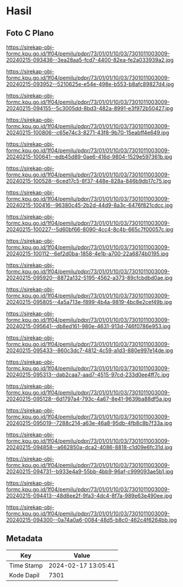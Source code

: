 # Hasil

## Foto C Plano

https://sirekap-obj-formc.kpu.go.id/1f04/pemilu/pdpr/73/01/01/10/03/7301011003009-20240215-093436--3ea28aa5-fcd7-4400-82ea-fe2a033939a2.jpg

https://sirekap-obj-formc.kpu.go.id/1f04/pemilu/pdpr/73/01/01/10/03/7301011003009-20240215-093952--5210625e-e54e-498e-b553-b8afc89827d4.jpg

https://sirekap-obj-formc.kpu.go.id/1f04/pemilu/pdpr/73/01/01/10/03/7301011003009-20240215-094155--5c3005dd-8bd3-482a-8991-e3f972b50427.jpg

https://sirekap-obj-formc.kpu.go.id/1f04/pemilu/pdpr/73/01/01/10/03/7301011003009-20240215-100806--c65e74c3-8271-43f8-9b70-15eabff4e649.jpg

https://sirekap-obj-formc.kpu.go.id/1f04/pemilu/pdpr/73/01/01/10/03/7301011003009-20240215-100641--edb45d89-0ae6-416d-9804-1529e597361b.jpg

https://sirekap-obj-formc.kpu.go.id/1f04/pemilu/pdpr/73/01/01/10/03/7301011003009-20240215-100528--6ced17c5-8f37-448e-828a-846b9db17c75.jpg

https://sirekap-obj-formc.kpu.go.id/1f04/pemilu/pdpr/73/01/01/10/03/7301011003009-20240215-100416--96380c45-2b2d-44d9-8a3c-6476f821cdcc.jpg

https://sirekap-obj-formc.kpu.go.id/1f04/pemilu/pdpr/73/01/01/10/03/7301011003009-20240215-100227--5d60bf66-8090-4cc4-8c4b-665c7f00057c.jpg

https://sirekap-obj-formc.kpu.go.id/1f04/pemilu/pdpr/73/01/01/10/03/7301011003009-20240215-100112--6ef2d0ba-1858-4e1b-a700-22a6874b0195.jpg

https://sirekap-obj-formc.kpu.go.id/1f04/pemilu/pdpr/73/01/01/10/03/7301011003009-20240215-095920--8872a132-5195-4562-a373-89cfcbdbd0ae.jpg

https://sirekap-obj-formc.kpu.go.id/1f04/pemilu/pdpr/73/01/01/10/03/7301011003009-20240215-095805--4a5a713e-f899-4b4a-9819-4bc8e2cef49b.jpg

https://sirekap-obj-formc.kpu.go.id/1f04/pemilu/pdpr/73/01/01/10/03/7301011003009-20240215-095641--db8ed161-980e-4631-913d-746f0786e953.jpg

https://sirekap-obj-formc.kpu.go.id/1f04/pemilu/pdpr/73/01/01/10/03/7301011003009-20240215-095433--860c3dc7-4812-4c59-a1d3-880e997e14de.jpg

https://sirekap-obj-formc.kpu.go.id/1f04/pemilu/pdpr/73/01/01/10/03/7301011003009-20240215-095313--dab2caa7-aad7-4515-97cd-233d0ee4ff7c.jpg

https://sirekap-obj-formc.kpu.go.id/1f04/pemilu/pdpr/73/01/01/10/03/7301011003009-20240215-095128--6d1797a4-793c-4a67-8e41-9639ba88df5a.jpg

https://sirekap-obj-formc.kpu.go.id/1f04/pemilu/pdpr/73/01/01/10/03/7301011003009-20240215-095019--7288c214-a63e-46a8-95db-4fb8c8b7f33a.jpg

https://sirekap-obj-formc.kpu.go.id/1f04/pemilu/pdpr/73/01/01/10/03/7301011003009-20240215-094858--a662850a-dca2-4086-8818-c1d09e6fc31d.jpg

https://sirekap-obj-formc.kpu.go.id/1f04/pemilu/pdpr/73/01/01/10/03/7301011003009-20240215-094731--b933e4a9-55bb-4bb9-96af-c999093ae5b1.jpg

https://sirekap-obj-formc.kpu.go.id/1f04/pemilu/pdpr/73/01/01/10/03/7301011003009-20240215-094413--48d8ee2f-9fa3-4dc4-8f7a-989e63e490ee.jpg

https://sirekap-obj-formc.kpu.go.id/1f04/pemilu/pdpr/73/01/01/10/03/7301011003009-20240215-094300--0a74a0a6-0084-48d5-b8c0-462c4f6264bb.jpg


## Metadata

| Key        | Value               |
| ---------- | ------------------- |
| Time Stamp | 2024-02-17 13:05:41 |
| Kode Dapil | 7301                |



